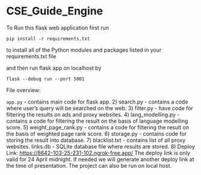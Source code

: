 
# CSE_Guide_Engine

To Run this flask web application first run

```
pip install -r requirements.txt 
```
to install all of the Python modules and packages listed in your requirements.txt file

and then run flask app on localhost by 

```
flask --debug run --port 5001
```


File overview:

`app.py` - contains main code for flask app.
2) search.py - contains a code where user’s query will be searched on the web.
3) filter.py - have code for filtering the results on ads and proxy websites.
4) lang_modelling.py - contains a code for filtering the result on the basis of language modelling score.
5) weight_page_rank.py -  contains a code for filtering the result on the basis of weighted page rank score. 
6) storage.py - contains code for storing the result into database.
7) blacklist.txt - contains list of all proxy websites.
links.db -  SQLite database file where results are stored.
8) Deploy Link: https://8642-103-25-231-102.ngrok-free.app/
The deploy link is only valid for 24 April midnight. If needed we will generate another deploy link at the time of presentation. The project can also be run on local host.
